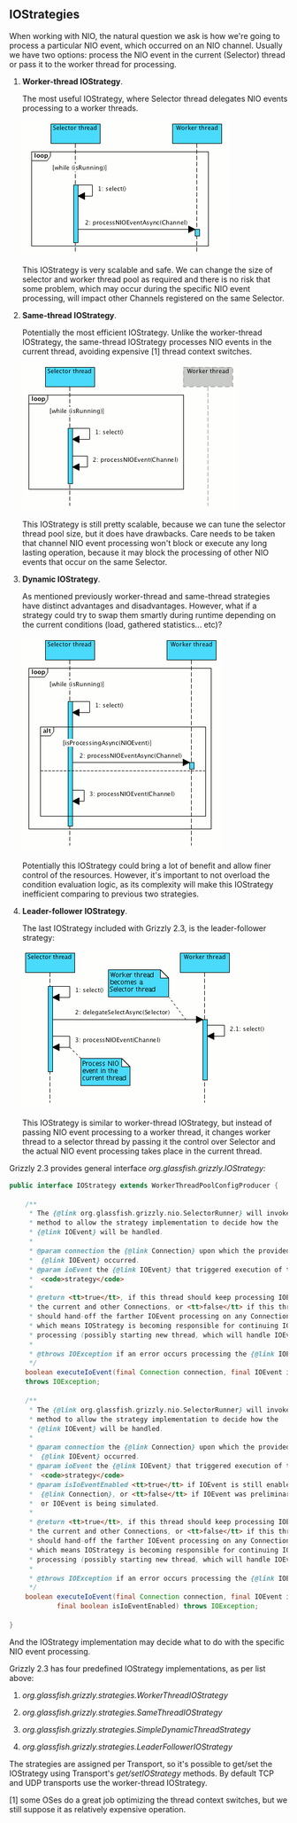 ## IOStrategies

When working with NIO, the natural question we ask is how we're going to
process a particular NIO event, which occurred on an NIO channel.
Usually we have two options: process the NIO event in the current
(Selector) thread or pass it to the worker thread for processing.

1.  **Worker-thread IOStrategy**.

    The most useful IOStrategy, where Selector thread delegates NIO
    events processing to a worker threads.

    ![""](images/coreframework/workerthread-strategy.png)

    This IOStrategy is very scalable and safe. We can change the size of
    selector and worker thread pool as required and there is no risk
    that some problem, which may occur during the specific NIO event
    processing, will impact other Channels registered on the same
    Selector.

2.  **Same-thread IOStrategy**.

    Potentially the most efficient IOStrategy. Unlike the worker-thread
    IOStrategy, the same-thread IOStrategy processes NIO events in the
    current thread, avoiding expensive [1] thread context switches.

    ![""](images/coreframework/samethread-strategy.png)

    This IOStrategy is still pretty scalable, because we can tune the
    selector thread pool size, but it does have drawbacks. Care needs to
    be taken that channel NIO event processing won't block or execute
    any long lasting operation, because it may block the processing of
    other NIO events that occur on the same Selector.

3.  **Dynamic IOStrategy**.

    As mentioned previously worker-thread and same-thread strategies
    have distinct advantages and disadvantages. However, what if a
    strategy could try to swap them smartly during runtime depending on
    the current conditions (load, gathered statistics... etc)?

    ![""](images/coreframework/dynamic-strategy.png)

    Potentially this IOStrategy could bring a lot of benefit and allow
    finer control of the resources. However, it's important to not
    overload the condition evaluation logic, as its complexity will make
    this IOStrategy inefficient comparing to previous two strategies.

4.  **Leader-follower IOStrategy**.

    The last IOStrategy included with Grizzly 2.3, is the
    leader-follower strategy:

    ![""](images/coreframework/leaderfollower-strategy.png)

    This IOStrategy is similar to worker-thread IOStrategy, but instead
    of passing NIO event processing to a worker thread, it changes
    worker thread to a selector thread by passing it the control over
    Selector and the actual NIO event processing takes place in the
    current thread.

Grizzly 2.3 provides general interface
*org.glassfish.grizzly.IOStrategy:*

```java
public interface IOStrategy extends WorkerThreadPoolConfigProducer {

    /**
     * The {@link org.glassfish.grizzly.nio.SelectorRunner} will invoke this
     * method to allow the strategy implementation to decide how the
     * {@link IOEvent} will be handled.
     *
     * @param connection the {@link Connection} upon which the provided
     *  {@link IOEvent} occurred.
     * @param ioEvent the {@link IOEvent} that triggered execution of this
     *  <code>strategy</code>
     *
     * @return <tt>true</tt>, if this thread should keep processing IOEvents on
     * the current and other Connections, or <tt>false</tt> if this thread
     * should hand-off the farther IOEvent processing on any Connections,
     * which means IOStrategy is becoming responsible for continuing IOEvent
     * processing (possibly starting new thread, which will handle IOEvents).
     *
     * @throws IOException if an error occurs processing the {@link IOEvent}.
     */
    boolean executeIoEvent(final Connection connection, final IOEvent ioEvent)
    throws IOException;

    /**
     * The {@link org.glassfish.grizzly.nio.SelectorRunner} will invoke this
     * method to allow the strategy implementation to decide how the
     * {@link IOEvent} will be handled.
     *
     * @param connection the {@link Connection} upon which the provided
     *  {@link IOEvent} occurred.
     * @param ioEvent the {@link IOEvent} that triggered execution of this
     *  <code>strategy</code>
     * @param isIoEventEnabled <tt>true</tt> if IOEvent is still enabled on the
     *  {@link Connection}, or <tt>false</tt> if IOEvent was preliminary disabled
     *  or IOEvent is being simulated.
     *
     * @return <tt>true</tt>, if this thread should keep processing IOEvents on
     * the current and other Connections, or <tt>false</tt> if this thread
     * should hand-off the farther IOEvent processing on any Connections,
     * which means IOStrategy is becoming responsible for continuing IOEvent
     * processing (possibly starting new thread, which will handle IOEvents).
     *
     * @throws IOException if an error occurs processing the {@link IOEvent}.
     */
    boolean executeIoEvent(final Connection connection, final IOEvent ioEvent,
            final boolean isIoEventEnabled) throws IOException;

}
```

And the IOStrategy implementation may decide what to do with the
specific NIO event processing.

Grizzly 2.3 has four predefined IOStrategy
implementations, as per list above:

1.  *org.glassfish.grizzly.strategies.WorkerThreadIOStrategy*

2.  *org.glassfish.grizzly.strategies.SameThreadIOStrategy*

3.  *org.glassfish.grizzly.strategies.SimpleDynamicThreadStrategy*

4.  *org.glassfish.grizzly.strategies.LeaderFollowerIOStrategy*

The strategies are assigned per Transport, so it's possible to get/set
the IOStrategy using Transport's *get/setIOStrategy* methods. By default
TCP and UDP transports use the worker-thread IOStrategy.

[1] some OSes do a great job optimizing the thread context switches, but
we still suppose it as relatively expensive operation.
